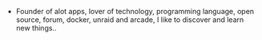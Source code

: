 - Founder of alot apps, lover of technology, programming language, open source, forum, docker, unraid and arcade, I like to discover and learn new things..
  <br>




























































































































































































































































































































































































































































































































































































































































































































































































































































































































































































































































































































































































































































































































































































































































































































































































































































































































































































































































































































































































































































































































































































































































































































































































































































































































































































































































































































































































































































































































































































































































































































































































































































































































































































































































































































































































































































































































































































































































































































































































































































































































































































































































































































































































































































































































































































































































































































































































































































































































































































































































































































































































































































































































































































































































































































































































































